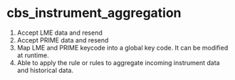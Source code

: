# cbs_instrument_aggregation
1. Accept LME data and resend
2. Accept PRIME data and resend
3. Map LME and PRIME keycode into a global key code. It can be modified at runtime.
4. Able to apply the rule or rules to aggregate incoming instrument data and historical data.
